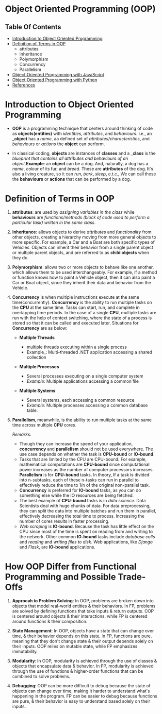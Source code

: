 # Object Oriented Programming (OOP)

## Table Of Contents
- [Introduction to Object Oriented Programming](#Introduction-to-Object-Oriented-Programming)
- [Definition of Terms in OOP](#Definition-of-Terms-in-OOP)
    - attributes
    - Inheritance
    - Polymorphism
    - Concurrency
    - Parallelism
- [Object Oriented Programming with JavaScript](https://github.com/nyangweso-rodgers/JavaScript_Projects/tree/main/Object_Oriented_Programming_in_JavaScript)
- [Object Oriented Programming with Python]()
- [References](#References)

# Introduction to Object Oriented Programming
* __OOP__ is a programming technique that centers around thinking of code as __objects(entities)__ with _identities_, _attributes_, and _behaviours_. i.e., an ___object__ has a _name_, aa defined set of _attributes/characteristics_, and _behaviours_ or _actions_ the __object__ can perform. 

* In classical coding, __objects__ are instances of __classes__ and a ___class__ is the _blueprint that contains all attributes and behaviours of an object_.__Example__: an __object__ can be a dog. And, naturally, a dog has a _name_, _colour_ of its fur, and _breed_. These are __attributes__ of the dog. It's also a living creature, so it can _run_, _bark_, _sleep_, e.t.c., We can call these the __behaviours__ or __actions__ that can be performed by a dog.

# Definition of Terms in OOP
1. __attributes__: are used by _assigning variables in the class_ while __behaviours__ are _functions/methods (block of code used to perform a particular task) written in the same class_.

2. __Inheritance__: allows objects to derive _attributes_ and _functionality_ from other objects, creating a hierarchy moving from more general objects to more specific. For example, a Car and a Boat are both specific types of Vehicles. Objects can inherit their behavior from a single parent object or multiple parent objects, and are referred to as __child objects__ when they do.

3. __Polymorphism__: allows two or more objects to behave like one another, which allows them to be used interchangeably. For example, if a method or function knows how to paint a Vehicle object, then it can also paint a Car or Boat object, since they inherit their data and behavior from the Vehicle.

4. __Concurrency__ is when multiple instructions execute at the same time(concurrently). __Concurrency__ is the ability to run multiple tasks on the __CPU__ at the same time. Tasks can start, run, and complete in overlapping time periods. In the case of a single __CPU__, multiple tasks are run with the help of context switching, where the state of a process is stored so that it can be called and executed later. Situations for __Concurrency__ are as below:
    - __Multiple Threads__
        - multiple threads executing within a single process
        - Example_: Multi-threaded .NET application accessing a shared collection

    - __Multiple Processes__
        - Several processes executing on a single computer system
        - _Example_: Multiple applications accessing a common file

    - __Multiple Systems__
        - Several systems, each accessing a common resource
        - _Example_: Multiple processes accessing a common database table.
5. __Parallelism__, meanwhile, is the ability to run multiple tasks at the same time across multiple __CPU__ cores.

    _Remarks_:
    * Though they can increase the speed of your application, __concurrency__ and __parallelism__ should not be used everywhere. The use case depends on whether the task is __CPU-bound__ or __IO-bound__.
    * Tasks that are limited by the CPU are CPU-bound. For example, mathematical computations are __CPU-bound__ since computational power increases as the number of computer processors increases. __Parallelism__ is for __CPU-bound__ tasks. In theory, If a task is divided into n-subtasks, each of these n-tasks can run in parallel to effectively reduce the time to 1/n of the original non-parallel task. 
    * __Concurrency__ is preferred for __IO-bound__ tasks, as you can do something else while the IO resources are being fetched.
    * The best example of __CPU-bound__ tasks is in _data science_. Data Scientists deal with huge chunks of data. For data preprocessing, they can split the data into multiple batches and run them in parallel, effectively decreasing the total time to process. Increasing the number of cores results in faster processing.
    * _Web scraping_ is __IO-bound__. Because the task has little effect on the CPU since most of the time is spent on reading from and writing to the network. Other common __IO-bound__ tasks include _database calls_ and _reading_ and _writing files to disk_. Web applications, like _Django_ and _Flask_, are __IO-bound__ applications.

# How OOP Differ from Functional Programming and Possible Trade-Offs
1. __Approcah to Problem Solving__: In OOP, problems are broken down into objects that model real-world entities & their behaviors. In FP, problems are solved by defining functions that take inputs & return outputs. OOP is centered around objects & their interactions, while FP is centered around functions & their composition.

2. __State Management__: In OOP, objects have a state that can change over time, & their behavior depends on this state. In FP, functions are pure, meaning that they don't change state & their output depends solely on their inputs. OOP relies on mutable state, while FP emphasizes immutability.

3. __Modularity__: In OOP, modularity is achieved through the use of classes & objects that encapsulate data & behavior. In FP, modularity is achieved through the use of functions & higher-order functions that can be combined to solve problems.

4. __Debugging__: OOP can be more difficult to debug because the state of objects can change over time, making it harder to understand what's happening in the program. FP can be easier to debug because functions are pure, & their behavior is easy to understand based solely on their inputs.